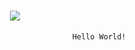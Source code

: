 <h1 align="center">
 <img src="https://www.facebook.com/photo/?fbid=10161541162633570&set=a.494814628569" />
</h1>

                                                    Hello World!

